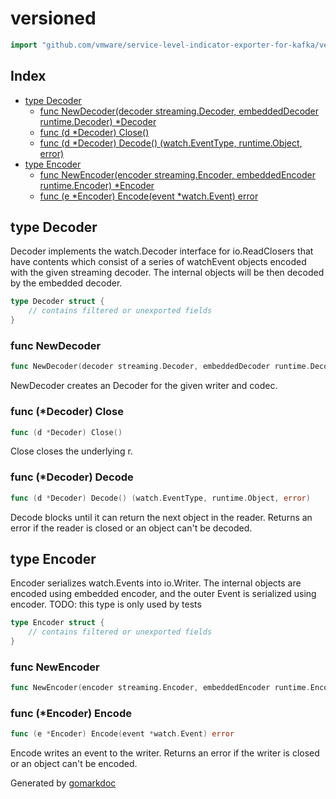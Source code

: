 <!-- Code generated by gomarkdoc. DO NOT EDIT -->

# versioned

```go
import "github.com/vmware/service-level-indicator-exporter-for-kafka/vendor/k8s.io/client-go/rest/watch"
```

## Index

- [type Decoder](<#type-decoder>)
  - [func NewDecoder(decoder streaming.Decoder, embeddedDecoder runtime.Decoder) *Decoder](<#func-newdecoder>)
  - [func (d *Decoder) Close()](<#func-decoder-close>)
  - [func (d *Decoder) Decode() (watch.EventType, runtime.Object, error)](<#func-decoder-decode>)
- [type Encoder](<#type-encoder>)
  - [func NewEncoder(encoder streaming.Encoder, embeddedEncoder runtime.Encoder) *Encoder](<#func-newencoder>)
  - [func (e *Encoder) Encode(event *watch.Event) error](<#func-encoder-encode>)


## type Decoder

Decoder implements the watch.Decoder interface for io.ReadClosers that have contents which consist of a series of watchEvent objects encoded with the given streaming decoder. The internal objects will be then decoded by the embedded decoder.

```go
type Decoder struct {
    // contains filtered or unexported fields
}
```

### func NewDecoder

```go
func NewDecoder(decoder streaming.Decoder, embeddedDecoder runtime.Decoder) *Decoder
```

NewDecoder creates an Decoder for the given writer and codec.

### func \(\*Decoder\) Close

```go
func (d *Decoder) Close()
```

Close closes the underlying r.

### func \(\*Decoder\) Decode

```go
func (d *Decoder) Decode() (watch.EventType, runtime.Object, error)
```

Decode blocks until it can return the next object in the reader. Returns an error if the reader is closed or an object can't be decoded.

## type Encoder

Encoder serializes watch.Events into io.Writer. The internal objects are encoded using embedded encoder, and the outer Event is serialized using encoder. TODO: this type is only used by tests

```go
type Encoder struct {
    // contains filtered or unexported fields
}
```

### func NewEncoder

```go
func NewEncoder(encoder streaming.Encoder, embeddedEncoder runtime.Encoder) *Encoder
```

### func \(\*Encoder\) Encode

```go
func (e *Encoder) Encode(event *watch.Event) error
```

Encode writes an event to the writer. Returns an error if the writer is closed or an object can't be encoded.



Generated by [gomarkdoc](<https://github.com/princjef/gomarkdoc>)
